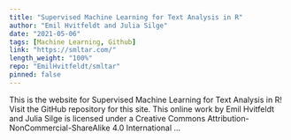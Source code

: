 ```yaml
---
title: "Supervised Machine Learning for Text Analysis in R"
author: "Emil Hvitfeldt and Julia Silge"
date: "2021-05-06"
tags: [Machine Learning, Github]
link: "https://smltar.com/"
length_weight: "100%"
repo: "EmilHvitfeldt/smltar"
pinned: false
---
```


This is the website for Supervised Machine Learning for Text Analysis in R! Visit the GitHub repository for this site. This online work by Emil Hvitfeldt and Julia Silge is licensed under a Creative Commons Attribution-NonCommercial-ShareAlike 4.0 International ...
